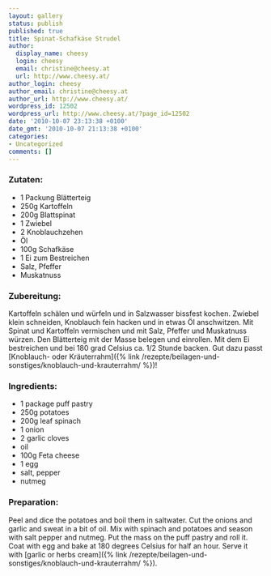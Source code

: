 ```yaml
---
layout: gallery
status: publish
published: true
title: Spinat-Schafkäse Strudel
author:
  display_name: cheesy
  login: cheesy
  email: christine@cheesy.at
  url: http://www.cheesy.at/
author_login: cheesy
author_email: christine@cheesy.at
author_url: http://www.cheesy.at/
wordpress_id: 12502
wordpress_url: http://www.cheesy.at/?page_id=12502
date: '2010-10-07 23:13:38 +0100'
date_gmt: '2010-10-07 21:13:38 +0100'
categories:
- Uncategorized
comments: []
---
```

<!--:de-->
### Zutaten:
- 1 Packung Blätterteig
- 250g Kartoffeln
- 200g Blattspinat
- 1 Zwiebel
- 2 Knoblauchzehen
- Öl
- 100g Schafkäse
- 1 Ei zum Bestreichen
- Salz, Pfeffer
- Muskatnuss
### Zubereitung:
Kartoffeln schälen und würfeln und in Salzwasser bissfest kochen. Zwiebel klein schneiden, Knoblauch fein hacken und in etwas Öl anschwitzen. Mit Spinat und Kartoffeln vermischen und mit Salz, Pfeffer und Muskatnuss würzen. Den Blätterteig mit der Masse belegen und einrollen. Mit dem Ei bestreichen und bei 180 grad Celsius ca. 1/2 Stunde backen. Gut dazu passt [Knoblauch- oder Kräuterrahm]({% link /rezepte/beilagen-und-sonstiges/knoblauch-und-krauterrahm/ %})!
<!--:--><!--:en-->
### Ingredients:
- 1 package puff pastry
- 250g potatoes
- 200g leaf spinach
- 1 onion
- 2 garlic cloves
- oil
- 100g Feta cheese
- 1 egg
- salt, pepper
- nutmeg
### Preparation:
Peel and dice the potatoes and boil them in saltwater. Cut the onions and garlic and sweat in a bit of oil. Mix with spinach and potatoes and season with salt pepper and nutmeg. Put the mass on the puff pastry and roll it. Coat with egg and bake at 180 degrees Celsius for half an hour. Serve it with [garlic or herbs cream]({% link /rezepte/beilagen-und-sonstiges/knoblauch-und-krauterrahm/ %}).
<!--:-->
